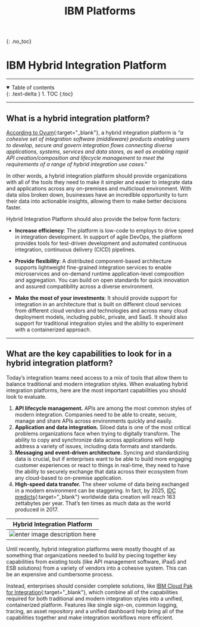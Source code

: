 ﻿---
layout: default
title: IBM Platforms
parent: IBM Approach
grand_parent: Hybrid Integration
permalink: /hybrid-integration-platform
has_toc: false
has_children: false
nav_order: 3
---
{: .no_toc}
# IBM Hybrid Integration Platform

---

<details open markdown="block">
  <summary>
    Table of contents
  </summary>
  {: .text-delta }
1. TOC
{:toc}
</details>

---

## What is a hybrid integration platform?

[According to Ovum](https://www.ibm.com/account/reg/in-en/signup?formid=urx-39103){:target="_blank"}, a hybrid integration platform is “*a cohesive set of integration software (middleware) products enabling users to develop, secure and govern integration flows connecting diverse applications, systems, services and data stores, as well as enabling rapid API creation/composition and lifecycle management to meet the requirements of a range of hybrid integration use cases*.”

In other words, a hybrid integration platform should provide organizations with all of the tools they need to make it simpler and easier to integrate data and applications across any on-premises and multicloud environment. With data silos broken down, businesses have an incredible opportunity to turn their data into actionable insights, allowing them to make better decisions faster.   

Hybrid Integration Platform should also provide the below form factors:

 - **Increase efficiency**: The platform is low-code to employs to drive speed in integration development. In support of agile DevOps, the platform provides tools for test-driven development and automated continuous integration, continuous delivery (CICD) pipelines.
 
 - **Provide flexibility**: A distributed component-based architecture supports lightweight fine-grained integration services to enable microservices and on-demand runtime application-level composition and aggregation. You can build on open standards for quick innovation and assured compatibility across a diverse environment.
 
 - **Make the most of your investments**: It should provide support for integration in an architecture that is built on different cloud services from different cloud vendors and technologies and across many cloud deployment models, including public, private, and SaaS. It should also support for traditional integration styles and the ability to experiment with a containerized approach.

---

## What are the key capabilities to look for in a hybrid integration platform?

Today’s integration teams need access to a mix of tools that allow them to balance traditional and modern integration styles. When evaluating hybrid integration platforms, here are the most important capabilities you should look to evaluate.

 1. **API lifecycle management.** APIs are among the most common styles of modern integration. Companies need to be able to create, secure, manage and share APIs across environments quickly and easily. 
 2. **Application and data integration.** Siloed data is one of the most critical problems organizations face when trying to digitally transform. The ability to copy and synchronize data across applications will help address a variety of issues, including data formats and standards.
 3. **Messaging and event-driven architecture.** Syncing and standardizing data is crucial, but if enterprises want to be able to build more engaging customer experiences or react to things in real-time, they need to have the ability to securely exchange that data across their ecosystem from any cloud-based to on-premise application. 
 4. **High-speed data transfer.** The sheer volume of data being exchanged in a modern environment can be staggering. In fact, by 2025, [IDC predicts](https://resources.moredirect.com/storage-optimization/idc-report-the-digitization-of-the-world-from-edge-to-core){:target="_blank"} worldwide data creation will reach 163 zettabytes per year. That’s ten times as much data as the world produced in 2017.

| Hybrid Integration Platform |
| :-: |
| ![enter image description here](../images/ibm-hybrid-integration-platform.png) |
 
Until recently, hybrid integration platforms were mostly thought of as something that organizations needed to build by piecing together key capabilities from existing tools (like API management software, iPaaS and ESB solutions) from a variety of vendors into a cohesive system. This can be an expensive and cumbersome process. 

Instead, enterprises should consider complete solutions, like [IBM Cloud Pak for Integration](https://www.ibm.com/cloud/cloud-pak-for-integration){:target="_blank"}, which combine all of the capabilities required for both traditional and modern integration styles into a unified, containerized platform. Features like single sign-on, common logging, tracing, an asset repository and a unified dashboard help bring all of the capabilities together and make integration workflows more efficient.

